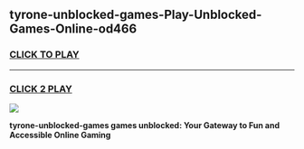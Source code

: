 
## tyrone-unblocked-games-Play-Unblocked-Games-Online-od466
<h3>
<a href="https://premium76.site?title=tyrone-unblocked-games&ref=25A">CLICK TO PLAY</a></h3>
<hr>

<h3>
<a href="https://premium76.site?title=tyrone-unblocked-games&ref=25A">CLICK 2 PLAY</a>
  
</h3>

<a href="https://premium76.site?title=tyrone-unblocked-games&ref=25A"><img src="https://clearcache.store/games.png"></a>


**tyrone-unblocked-games games unblocked: Your Gateway to Fun and Accessible Online Gaming**
